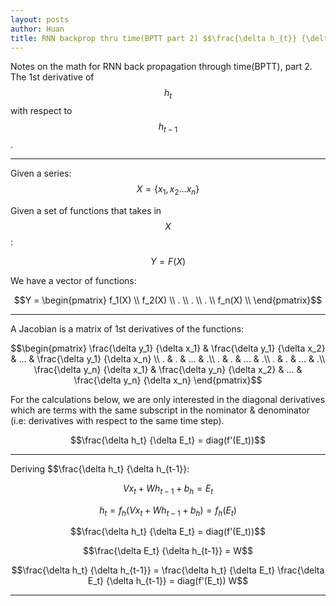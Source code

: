 ```yaml
---
layout: posts
author: Huan
title: RNN backprop thru time(BPTT part 2) $$\frac{\delta h_{t}} {\delta h_{t-1}}$$
---
```


Notes on the math for RNN back propagation through time(BPTT), part 2. The 1st
derivative of $$h_t$$ with respect to $$h_{t-1}$$.

---
Given a series:
$$X = \{x_1, x_2...x_n\}$$

Given a set of functions that takes in $$X$$:

$$Y = F(X)$$

We have a vector of functions:

$$Y =
\begin{pmatrix}
f_1(X) \\
f_2(X) \\
. \\
. \\
. \\
f_n(X) \\
\end{pmatrix}$$

---

A Jacobian is a matrix of 1st derivatives of the functions:

$$\begin{pmatrix}
\frac{\delta y_1} {\delta x_1} & \frac{\delta y_1} {\delta x_2} & ... & \frac{\delta y_1} {\delta x_n} \\
. & . & ... & .\\
. & . & ... & .\\
. & . & ... & .\\
\frac{\delta y_n} {\delta x_1} & \frac{\delta y_n} {\delta x_2} & ... & \frac{\delta y_n} {\delta x_n}
\end{pmatrix}$$

For the calculations below, we are only interested in the diagonal derivatives
which are terms with the same subscript in the nominator & denominator (i.e: derivatives with respect to the same time step).

$$\frac{\delta h_t} {\delta E_t} = diag(f'(E_t))$$

---

Deriving $$\frac{\delta h_t} {\delta h_{t-1}}:

$$Vx_t + Wh_{t-1} + b_{h} = E_t$$

$$h_{t} = f_{h} (Vx_t + Wh_{t-1} + b_{h}) = f_{h}(E_t)$$

$$\frac{\delta h_t} {\delta E_t} = diag(f'(E_t))$$

$$\frac{\delta E_t} {\delta h_{t-1}} = W$$

$$\frac{\delta h_t} {\delta h_{t-1}} =
\frac{\delta h_t} {\delta E_t}
\frac{\delta E_t} {\delta h_{t-1}} =
diag(f'(E_t)) W$$

---

<br>

